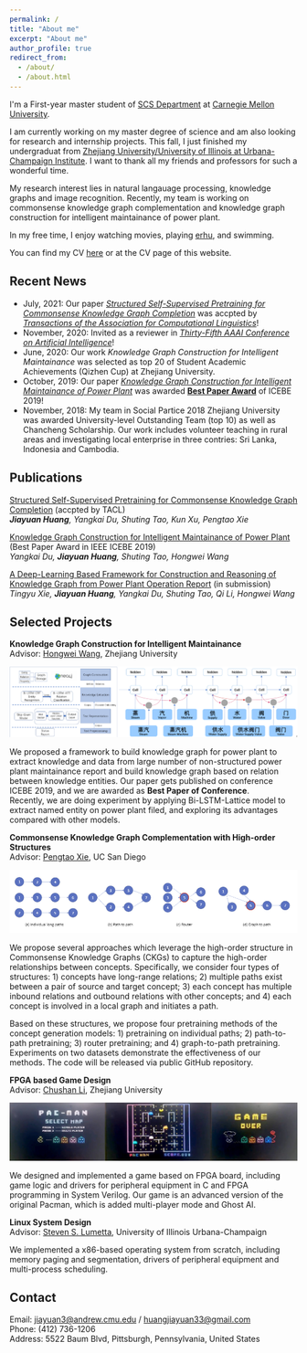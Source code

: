 ```yaml
---
permalink: /
title: "About me"
excerpt: "About me"
author_profile: true
redirect_from: 
  - /about/
  - /about.html
---
```

I'm a First-year master student of [SCS Department](https://www.cs.cmu.edu/) at [Carnegie Mellon University](https://www.cmu.edu/).

I am currently working on my master degree of science and am also looking for research and internship projects. This fall, I just finished my undergraduat from [Zhejiang University/University of Illinois at Urbana-Champaign Institute](https://zjui.intl.zju.edu.cn/en). I want to thank all my friends and professors for such a wonderful time. 

My research interest lies in natural langauage processing, knowledge graphs and image recognition. Recently, my team is working on commonsense knowledge graph complementation and knowledge graph construction for intelligent maintainance of power plant.

In my free time, I enjoy watching movies, playing [erhu](https://www.britannica.com/art/erhu), and swimming.

You can find my CV [here](/files/CV%20-%20Jiayuan%20Huang.pdf.pdf) or at the CV page of this website. 


<!-- This is the front page of a website that is powered by the [academicpages template](https://github.com/academicpages/academicpages.github.io) and hosted on GitHub pages. [GitHub pages](https://pages.github.com) is a free service in which websites are built and hosted from code and data stored in a GitHub repository, automatically updating when a new commit is made to the respository. This template was forked from the [Minimal Mistakes Jekyll Theme](https://mmistakes.github.io/minimal-mistakes/) created by Michael Rose, and then extended to support the kinds of content that academics have: publications, talks, teaching, a portfolio, blog posts, and a dynamically-generated CV. You can fork [this repository](https://github.com/academicpages/academicpages.github.io) right now, modify the configuration and markdown files, add your own PDFs and other content, and have your own site for free, with no ads! An older version of this template powers my own personal website at [stuartgeiger.com](http://stuartgeiger.com), which uses [this Github repository](https://github.com/staeiou/staeiou.github.io). -->


Recent News
------
- July, 2021: Our paper [*Structured Self-Supervised Pretraining for Commonsense Knowledge Graph Completion*](/_site/404.html) was accpted by [*Transactions of the Association for Computational Linguistics*](https://transacl.org/index.php/tacl)!
- November, 2020: Invited as a reviewer in [*Thirty-Fifth AAAI Conference on Artificial Intelligence*](https://aaai.org/Conferences/AAAI-21/)!
- June, 2020: Our work *Knowledge Graph Construction for Intelligent Maintainance* was selected as top 20 of Student Academic Achievements (Qizhen Cup) at Zhejiang University.
- October, 2019: Our paper [*Knowledge Graph Construction for Intelligent Maintainance of Power Plant*](https://link.springer.com/chapter/10.1007/978-3-030-34986-8_36) was awarded [**Best Paper Award**](https://zjui.intl.zju.edu.cn/en/news/zjui-institute/874773) of ICEBE 2019!
- November, 2018: My team in Social Partice 2018 Zhejiang University was awarded University-level Outstanding Team (top 10) as well as Chancheng Scholarship. Our work includes volunteer teaching in rural areas and investigating local enterprise in three contries: Sri Lanka, Indonesia and Cambodia.


Publications
------
[Structured Self-Supervised Pretraining for Commonsense Knowledge Graph Completion](/_site/404.html) (accpted by TACL)<br>
*__Jiayuan Huang__, Yangkai Du, Shuting Tao, Kun Xu, Pengtao Xie*

[Knowledge Graph Construction for Intelligent Maintainance of Power Plant](https://link.springer.com/chapter/10.1007/978-3-030-34986-8_36) 
(Best Paper Award in IEEE ICEBE 2019)<br> 
*Yangkai Du, __Jiayuan Huang__, Shuting Tao, Hongwei Wang*

[A Deep-Learning Based Framework for Construction and Reasoning of Knowledge Graph from Power Plant Operation Report](/_site/404.html) (in submission)<br>
*Tingyu Xie, __Jiayuan Huang__, Yangkai Du, Shuting Tao, Qi Li, Hongwei Wang*


Selected Projects
------
**Knowledge Graph Construction for Intelligent Maintainance**<br>
Advisor: [Hongwei Wang](https://person.zju.edu.cn/en/hwang), Zhejiang University<br>

![](../project1.1.png)<br>

We proposed a framework to build knowledge graph for power plant to extract knowledge and data from large number of non-structured power plant maintainance report and build knowledge graph based on relation between knowledge entities. Our paper gets published on conference ICEBE 2019, and we are awarded as **Best Paper of Conference**.<br>
Recently, we are doing experiment by applying Bi-LSTM-Lattice model to extract named entity on power plant filed, and exploring its advantages compared with other models. 
<!-- We are still working on it and the results would be concluded in a paper. -->

**Commonsense Knowledge Graph Complementation with High-order Structures**<br>
Advisor: [Pengtao Xie](https://pengtaoxie.github.io/), UC San Diego<br>

![](../project3.1.png)<br>

We propose several approaches which leverage the high-order structure in Commonsense Knowledge Graphs (CKGs) to capture the high-order relationships between concepts. Specifically, we consider four types of structures: 1) concepts have long-range relations; 2) multiple paths exist between a pair of source and target concept; 3) each concept has multiple inbound relations and outbound relations with other concepts; and 4) each concept is involved in a local graph and initiates a path. 

Based on these structures, we propose four pretraining methods of the concept generation models: 1) pretraining on individual paths; 2) path-to-path pretraining; 3) router pretraining; and 4) graph-to-path pretraining. Experiments on two datasets demonstrate the effectiveness of our methods. The code will be released via public GitHub repository. 

**FPGA based Game Design**<br>
Advisor: [Chushan Li](https://person.zju.edu.cn/en/lichushan), Zhejiang University<br>

![](../project2.1.png)<br>

We designed and implemented a game based on FPGA board, including game logic and drivers for peripheral equipment in C and FPGA programming in System Verilog. Our game is an advanced version of the original Pacman, which is added multi-player mode and Ghost AI.

**Linux System Design**<br>
Advisor: [Steven S. Lumetta](http://lumetta.web.engr.illinois.edu/), University of Illinois Urbana-Champaign<br>

<!-- ![](../project1.1.png)<br> -->

We implemented a x86-based operating system from scratch, including memory paging and segmentation, drivers of peripheral equipment and multi-process scheduling. 

<!-- Like many other Jekyll-based GitHub Pages templates, academicpages makes you separate the website's content from its form. The content & metadata of your website are in structured markdown files, while various other files constitute the theme, specifying how to transform that content & metadata into HTML pages. You keep these various markdown (.md), YAML (.yml), HTML, and CSS files in a public GitHub repository. Each time you commit and push an update to the repository, the [GitHub pages](https://pages.github.com/) service creates static HTML pages based on these files, which are hosted on GitHub's servers free of charge.

Many of the features of dynamic content management systems (like Wordpress) can be achieved in this fashion, using a fraction of the computational resources and with far less vulnerability to hacking and DDoSing. You can also modify the theme to your heart's content without touching the content of your site. If you get to a point where you've broken something in Jekyll/HTML/CSS beyond repair, your markdown files describing your talks, publications, etc. are safe. You can rollback the changes or even delete the repository and start over -- just be sure to save the markdown files! Finally, you can also write scripts that process the structured data on the site, such as [this one](https://github.com/academicpages/academicpages.github.io/blob/master/talkmap.ipynb) that analyzes metadata in pages about talks to display [a map of every location you've given a talk](https://academicpages.github.io/talkmap.html). -->





<!-- 1. Fork [this repository](https://github.com/academicpages/academicpages.github.io) by clicking the "fork" button in the top right. 
1. Go to the repository's settings (rightmost item in the tabs that start with "Code", should be below "Unwatch"). Rename the repository "[your GitHub username].github.io", which will also be your website's URL.
2. Set site-wide configuration and create content & metadata (see below -- also see [this set of diffs](http://archive.is/3TPas) showing what files were changed to set up [an example site](https://getorg-testacct.github.io) for a user with the username "getorg-testacct")
3. Upload any files (like PDFs, .zip files, etc.) to the files/ directory. They will appear at https://[your GitHub username].github.io/files/example.pdf.  
4. Check status by going to the repository settings, in the "GitHub pages" section -->

<!-- Site-wide configuration
------
The main configuration file for the site is in the base directory in [_config.yml](https://github.com/academicpages/academicpages.github.io/blob/master/_config.yml), which defines the content in the sidebars and other site-wide features. You will need to replace the default variables with ones about yourself and your site's github repository. The configuration file for the top menu is in [_data/navigation.yml](https://github.com/academicpages/academicpages.github.io/blob/master/_data/navigation.yml). For example, if you don't have a portfolio or blog posts, you can remove those items from that navigation.yml file to remove them from the header.  -->

<!-- Create content & metadata
------
For site content, there is one markdown file for each type of content, which are stored in directories like _publications, _talks, _posts, _teaching, or _pages. For example, each talk is a markdown file in the [_talks directory](https://github.com/academicpages/academicpages.github.io/tree/master/_talks). At the top of each markdown file is structured data in YAML about the talk, which the theme will parse to do lots of cool stuff. The same structured data about a talk is used to generate the list of talks on the [Talks page](https://academicpages.github.io/talks), each [individual page](https://academicpages.github.io/talks/2012-03-01-talk-1) for specific talks, the talks section for the [CV page](https://academicpages.github.io/cv), and the [map of places you've given a talk](https://academicpages.github.io/talkmap.html) (if you run this [python file](https://github.com/academicpages/academicpages.github.io/blob/master/talkmap.py) or [Jupyter notebook](https://github.com/academicpages/academicpages.github.io/blob/master/talkmap.ipynb), which creates the HTML for the map based on the contents of the _talks directory).

**Markdown generator**

I have also created [a set of Jupyter notebooks](https://github.com/academicpages/academicpages.github.io/tree/master/markdown_generator
) that converts a CSV containing structured data about talks or presentations into individual markdown files that will be properly formatted for the academicpages template. The sample CSVs in that directory are the ones I used to create my own personal website at stuartgeiger.com. My usual workflow is that I keep a spreadsheet of my publications and talks, then run the code in these notebooks to generate the markdown files, then commit and push them to the GitHub repository.

How to edit your site's GitHub repository
------
Many people use a git client to create files on their local computer and then push them to GitHub's servers. If you are not familiar with git, you can directly edit these configuration and markdown files directly in the github.com interface. Navigate to a file (like [this one](https://github.com/academicpages/academicpages.github.io/blob/master/_talks/2012-03-01-talk-1.md) and click the pencil icon in the top right of the content preview (to the right of the "Raw | Blame | History" buttons). You can delete a file by clicking the trashcan icon to the right of the pencil icon. You can also create new files or upload files by navigating to a directory and clicking the "Create new file" or "Upload files" buttons. 

Example: editing a markdown file for a talk
![Editing a markdown file for a talk](/images/editing-talk.png) -->

Contact
------
Email: [jiayuan3@andrew.cmu.edu](mailto:jiayuan3@andrew.cmu.edu) / [huangjiayuan33@gmail.com](mailto:huangjiayuan33@gmail.com)<br>
Phone: (412) 736-1206<br>
Address: 5522 Baum Blvd, Pittsburgh, Pennsylvania, United States<br>
